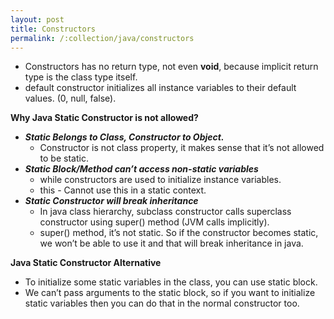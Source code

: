 ```yaml
---
layout: post
title: Constructors
permalink: /:collection/java/constructors
---
```


* Constructors has no return type, not even **void**, because implicit return type is the class type itself.
* default constructor initializes all instance variables to their default values. (0, null, false).

**Why Java Static Constructor is not allowed?**
- ***Static Belongs to Class, Constructor to Object.***
  - Constructor is not class property, it makes sense that it’s not allowed to be static.
- ***Static Block/Method can’t access non-static variables***
  - while constructors are used to initialize instance variables.
  - this - Cannot use this in a static context.
- ***Static Constructor will break inheritance***
  - In java class hierarchy, subclass constructor calls superclass constructor using super() method (JVM calls implicitly).
  - super() method, it’s not static. So if the constructor becomes static, we won’t be able to use it and that will break inheritance in java.

**Java Static Constructor Alternative**
- To initialize some static variables in the class, you can use static block.
- We can’t pass arguments to the static block, so if you want to initialize static variables then you can do that in the normal constructor too.

